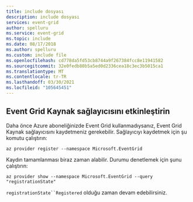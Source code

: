 ```yaml
---
title: include dosyası
description: include dosyası
services: event-grid
author: spelluru
ms.service: event-grid
ms.topic: include
ms.date: 08/17/2018
ms.author: spelluru
ms.custom: include file
ms.openlocfilehash: cd778da5fd53cb8744a9f267384fcc8e11941582
ms.sourcegitcommit: 32e0fedb80b5a5ed0d2336cea18c3ec3b5015ca1
ms.translationtype: MT
ms.contentlocale: tr-TR
ms.lasthandoff: 03/30/2021
ms.locfileid: "105645451"
---
```

## <a name="enable-the-event-grid-resource-provider"></a>Event Grid Kaynak sağlayıcısını etkinleştirin

Daha önce Azure aboneliğinizde Event Grid kullanmadıysanız, Event Grid Kaynak sağlayıcısını kaydetmeniz gerekebilir. Sağlayıcıyı kaydetmek için şu komutu çalıştırın:

```azurecli-interactive
az provider register --namespace Microsoft.EventGrid
```

Kaydın tamamlanması biraz zaman alabilir. Durumu denetlemek için şunu çalıştırın:

```azurecli-interactive
az provider show --namespace Microsoft.EventGrid --query "registrationState"
```

`registrationState``Registered` olduğu zaman devam edebilirsiniz.
